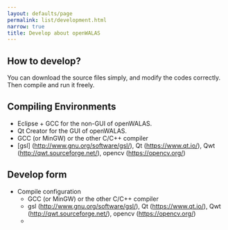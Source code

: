 ```yaml
---
layout: defaults/page
permalink: list/development.html
narrow: true
title: Develop about openWALAS
---
```


## How to develop?

You can download the source files simply, and modify the codes correctly. Then compile and run it freely.

## Compiling Environments

  - Eclipse + GCC for the non-GUI of openWALAS.
  - Qt Creator for the GUI of openWALAS.
  - GCC (or MinGW) or the other C/C++ compiler
  - [gsl] (http://www.gnu.org/software/gsl/), Qt (https://www.qt.io/), Qwt (http://qwt.sourceforge.net/), opencv (https://opencv.org/)

## Develop form

- Compile configuration
  - GCC (or MinGW) or the other C/C++ compiler
  - gsl (http://www.gnu.org/software/gsl/), Qt (https://www.qt.io/), Qwt (http://qwt.sourceforge.net/), opencv (https://opencv.org/)
  - 

